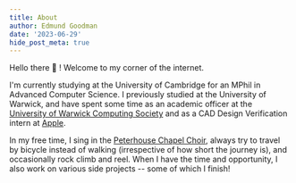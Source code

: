 ```yaml
---
title: About
author: Edmund Goodman
date: '2023-06-29'
hide_post_meta: true
---
```


Hello there :wave: ! Welcome to my corner of the internet.

I'm currently studying at the University of Cambridge for an MPhil in Advanced
Computer Science. I previously studied at the University of Warwick, and have
spent some time as an academic officer at the
[University of Warwick Computing Society](https://uwcs.co.uk/) and as a CAD
Design Verification intern at [Apple](https://www.apple.com/).

In my free time, I sing in the
[Peterhouse Chapel Choir](https://www.pet.cam.ac.uk/chapel-choir), always try to
travel by bicycle instead of walking (irrespective of how short the journey
is), and occasionally rock climb and reel. When I have the time and opportunity,
I also work on various side projects -- some of which I finish!
